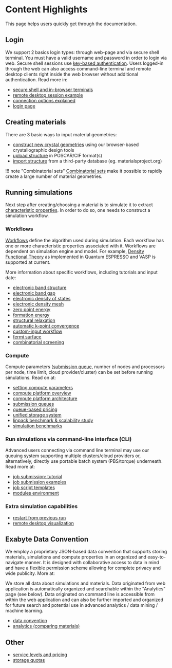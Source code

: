<!-- TODO: come back and revise once more after the rest -->

# Content Highlights

This page helps users quickly get through the documentation.

## Login

We support 2 basics login types: through web-page and via secure shell terminal. You must have a valid username and password in order to login via web. Secure shell sessions use [key-based authentication](/compute/cli/login/#upload-ssh-key). Users logged-in through the web can also access command-line terminal and remote desktop clients right inside the web browser without additional authentication. Read more in:

- [secure shell and in-browser terminals](/compute/cli/overview/#in-browser-terminal-and-ssh-terminal)
- [remote desktop session example](/electronic-density-mesh/#preparing-for-visualization)
- [connection options explained](/connection-options/)
- <a href="http://platform.exabyte.io/login" target="_blank">login page</a>

## Creating materials

There are 3 basic ways to input material geometries:

- [construct new crystal geometries](/materials/creating-structures/) using our browser-based crystallographic design tools
- [upload structure](/materials/upload-and-import/#upload-structure)  in POSCAR/CIF format(s)
- [import structure](/materials/upload-and-import/#import-structure)  from a third-party database (eg. materialsproject.org)

!!! note "Combinatorial sets"
    [Combinatorial sets](/materials/combinatorial-sets/) make it possible to rapidly create a large number of material geometries.

## Running simulations

Next step after creating/choosing a material is to simulate it to extract [characteristic properties](/materials/properties/). In order to do so, one needs to construct a simulation workflow.

### Workflows

[Workflows](/models/simulation-workflows/) define the algorithm used during simulation. Each workflow has one or more characteristic properties associated with it. Workflows are dependent on simulation engine and model. For example, [Density Functional Theory](/models/density-functional-theory/) as implemented in Quantum ESPRESSO and VASP is supported at current.

More information about specific workflows, including tutorials and input date:

- [electronic band structure](/tutorials/band-structure)
- [electronic band gap](/tutorials/band-gap)
- [electronic density of states](/tutorials/density-of-states)
- [electronic density mesh](/tutorials/electronic-density-mesh)
- [zero point energy](/tutorials/zero-point-energy)
- [formation energy](/tutorials/formation-energy)
- [structural relaxation](/tutorials/relaxation)
- [automatic k-point convergence](/tutorials/kpt-convergence)
- [custom-input workflow](/tutorials/custom-input-workflow)
- [fermi surface](/tutorials/fermi-surface)
- [combinatorial screening](/tutorials/combinatorial-screening)
<!-- - [combinatorial screening of iii-v semiconductor band gaps](/tutorials/semiconductors/III-Vs-band-gap.md) -->

### Compute

Compute parameters ([submission queue](/compute/queues), number of nodes and processors per node, time limit, cloud provider/cluster) can be set before running simulations. Read on at:

- [setting compute parameters](/compute/setting-parameters/)
- [compute platform overview](/compute/overview/)
- [compute platform architecture](/compute/overview/#platform-architecture)
- [submission queues](/compute/queues/)
- [queue-based pricing](/accounts/accounting/pricing-and-service-levels/#queue-based-pricing)
- [unified storage system](/compute/cli/storage-system/)
- [linpack benchmark & scalability study](/compute/hpl-benchmark/)
- [simulation benchmarks](/compute/benchmarks-and-scalability/)

### Run simulations via command-line interface (CLI)

Advanced users connecting via command line terminal may use our queuing system supporting multiple clusters/cloud providers or, alternatively, directly use portable batch system (PBS/torque) underneath. Read more at:

- [job submission: tutorial](/tutorials/cli-job)
- [job submission examples](/compute/cli/jobs/)
- [job script templates](/compute/cli/jobs/#pre-configured-submit-scripts)
- [modules environment](/compute/cli/modules-environment/)

### Extra simulation capabilities

- [restart from previous run](/tutorials/restart-job)
- [remote desktop visualization](/tutorials/remote-desktop)

## Exabyte Data Convention

We employ a proprietary JSON-based data convention that supports storing materials, simulations and compute properties in an organized and easy-to-navigate manner. It is designed with collaborative access to data in mind and have a flexible permission scheme allowing for complete privacy and wide publicity. More at:

We store all data about simulations and materials. Data originated from web application is automatically organized and searchable within the "Analytics" page (see below). Data originated on command line is accessible from within the web application and can also be further imported and organized for future search and potential use in advanced analytics / data mining / machine learning.

- [data convention](/getting-started/data-convention/)
- [analytics (comparing materials)](/materials/search-compare/)


## Other

- [service levels and pricing](/accounts/accounting/pricing-and-service-levels/)
- [storage quotas](/accounts/accounting/storage-quota/)
